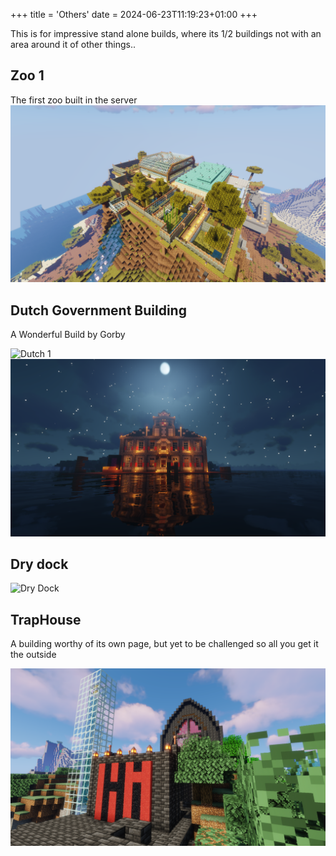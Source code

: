 +++
title = 'Others'
date = 2024-06-23T11:19:23+01:00
+++

This is for impressive stand alone builds, where its 1/2 buildings not with an area around it of other things..  

## Zoo 1  

The first zoo built in the server
![Zoo](../../Minecraft/mcshots/zoo1.png)  

## Dutch Government Building  

A Wonderful Build by Gorby  

![Dutch 1](../../Minecraft/mcshots/dutchgov.png)
![Dutch 2](../../Minecraft/mcshots/dutchgov2.png)  

## Dry dock  

![Dry Dock](../../Minecraft/mcshots/dd.png)

## TrapHouse  

A building worthy of its own page, but yet to be challenged so all you get it the outside  

![Trap House](../../Minecraft/mcshots/th.png)
